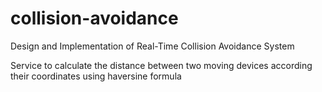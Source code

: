 # collision-avoidance
Design and Implementation of Real-Time Collision Avoidance System

Service to calculate the distance between two moving devices according their coordinates using haversine formula
